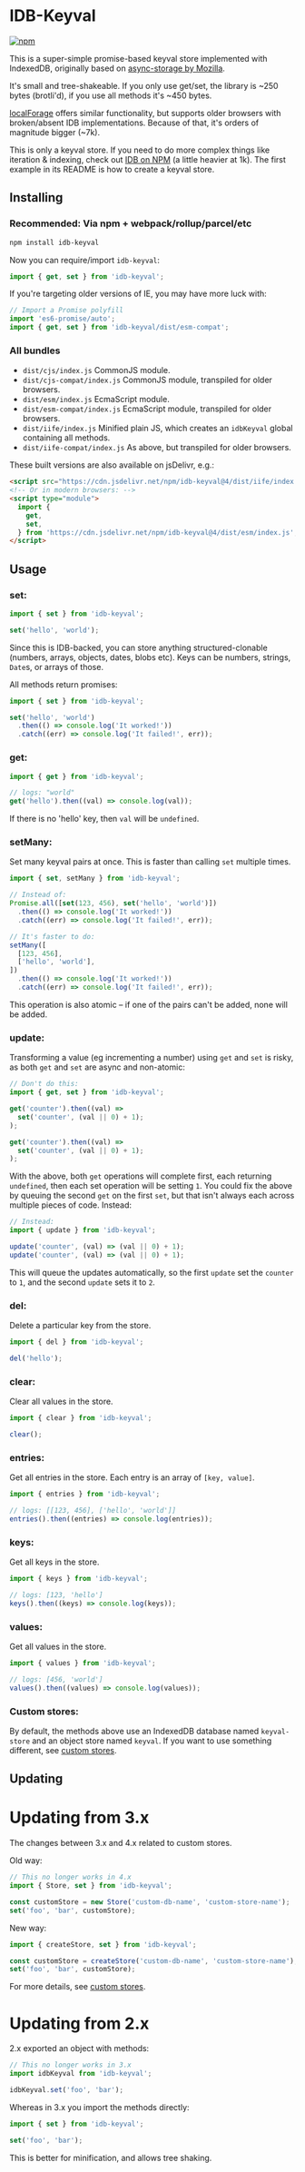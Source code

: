 # IDB-Keyval

[![npm](https://img.shields.io/npm/v/idb-keyval.svg)](https://www.npmjs.com/package/idb-keyval)

This is a super-simple promise-based keyval store implemented with IndexedDB, originally based on [async-storage by Mozilla](https://github.com/mozilla-b2g/gaia/blob/master/shared/js/async_storage.js).

It's small and tree-shakeable. If you only use get/set, the library is ~250 bytes (brotli'd), if you use all methods it's ~450 bytes.

[localForage](https://github.com/localForage/localForage) offers similar functionality, but supports older browsers with broken/absent IDB implementations. Because of that, it's orders of magnitude bigger (~7k).

This is only a keyval store. If you need to do more complex things like iteration & indexing, check out [IDB on NPM](https://www.npmjs.com/package/idb) (a little heavier at 1k). The first example in its README is how to create a keyval store.

## Installing

### Recommended: Via npm + webpack/rollup/parcel/etc

```sh
npm install idb-keyval
```

Now you can require/import `idb-keyval`:

```js
import { get, set } from 'idb-keyval';
```

If you're targeting older versions of IE, you may have more luck with:

```js
// Import a Promise polyfill
import 'es6-promise/auto';
import { get, set } from 'idb-keyval/dist/esm-compat';
```

### All bundles

- `dist/cjs/index.js` CommonJS module.
- `dist/cjs-compat/index.js` CommonJS module, transpiled for older browsers.
- `dist/esm/index.js` EcmaScript module.
- `dist/esm-compat/index.js` EcmaScript module, transpiled for older browsers.
- `dist/iife/index.js` Minified plain JS, which creates an `idbKeyval` global containing all methods.
- `dist/iife-compat/index.js` As above, but transpiled for older browsers.

These built versions are also available on jsDelivr, e.g.:

```html
<script src="https://cdn.jsdelivr.net/npm/idb-keyval@4/dist/iife/index.js"></script>
<!-- Or in modern browsers: -->
<script type="module">
  import {
    get,
    set,
  } from 'https://cdn.jsdelivr.net/npm/idb-keyval@4/dist/esm/index.js';
</script>
```

## Usage

### set:

```js
import { set } from 'idb-keyval';

set('hello', 'world');
```

Since this is IDB-backed, you can store anything structured-clonable (numbers, arrays, objects, dates, blobs etc). Keys can be numbers, strings, `Date`s, or arrays of those.

All methods return promises:

```js
import { set } from 'idb-keyval';

set('hello', 'world')
  .then(() => console.log('It worked!'))
  .catch((err) => console.log('It failed!', err));
```

### get:

```js
import { get } from 'idb-keyval';

// logs: "world"
get('hello').then((val) => console.log(val));
```

If there is no 'hello' key, then `val` will be `undefined`.

### setMany:

Set many keyval pairs at once. This is faster than calling `set` multiple times.

```js
import { set, setMany } from 'idb-keyval';

// Instead of:
Promise.all([set(123, 456), set('hello', 'world')])
  .then(() => console.log('It worked!'))
  .catch((err) => console.log('It failed!', err));

// It's faster to do:
setMany([
  [123, 456],
  ['hello', 'world'],
])
  .then(() => console.log('It worked!'))
  .catch((err) => console.log('It failed!', err));
```

This operation is also atomic – if one of the pairs can't be added, none will be added.

### update:

Transforming a value (eg incrementing a number) using `get` and `set` is risky, as both `get` and `set` are async and non-atomic:

```js
// Don't do this:
import { get, set } from 'idb-keyval';

get('counter').then((val) =>
  set('counter', (val || 0) + 1);
);

get('counter').then((val) =>
  set('counter', (val || 0) + 1);
);
```

With the above, both `get` operations will complete first, each returning `undefined`, then each set operation will be setting `1`. You could fix the above by queuing the second `get` on the first `set`, but that isn't always each across multiple pieces of code. Instead:

```js
// Instead:
import { update } from 'idb-keyval';

update('counter', (val) => (val || 0) + 1);
update('counter', (val) => (val || 0) + 1);
```

This will queue the updates automatically, so the first `update` set the `counter` to `1`, and the second `update` sets it to `2`.

### del:

Delete a particular key from the store.

```js
import { del } from 'idb-keyval';

del('hello');
```

### clear:

Clear all values in the store.

```js
import { clear } from 'idb-keyval';

clear();
```

### entries:

Get all entries in the store. Each entry is an array of `[key, value]`.

```js
import { entries } from 'idb-keyval';

// logs: [[123, 456], ['hello', 'world']]
entries().then((entries) => console.log(entries));
```

### keys:

Get all keys in the store.

```js
import { keys } from 'idb-keyval';

// logs: [123, 'hello']
keys().then((keys) => console.log(keys));
```

### values:

Get all values in the store.

```js
import { values } from 'idb-keyval';

// logs: [456, 'world']
values().then((values) => console.log(values));
```

### Custom stores:

By default, the methods above use an IndexedDB database named `keyval-store` and an object store named `keyval`. If you want to use something different, see [custom stores](./custom-stores.md).

## Updating

# Updating from 3.x

The changes between 3.x and 4.x related to custom stores.

Old way:

```js
// This no longer works in 4.x
import { Store, set } from 'idb-keyval';

const customStore = new Store('custom-db-name', 'custom-store-name');
set('foo', 'bar', customStore);
```

New way:

```js
import { createStore, set } from 'idb-keyval';

const customStore = createStore('custom-db-name', 'custom-store-name');
set('foo', 'bar', customStore);
```

For more details, see [custom stores](./custom-stores.md).

# Updating from 2.x

2.x exported an object with methods:

```js
// This no longer works in 3.x
import idbKeyval from 'idb-keyval';

idbKeyval.set('foo', 'bar');
```

Whereas in 3.x you import the methods directly:

```js
import { set } from 'idb-keyval';

set('foo', 'bar');
```

This is better for minification, and allows tree shaking.
